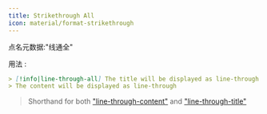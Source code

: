 ```yaml
---
title: Strikethrough All
icon: material/format-strikethrough
---
```


点名元数据:"线通全"

用法 :
```md
> [!info|line-through-all] The title will be displayed as line-through
> The content will be displayed as line-through
```
> Shorthand for both ["line-through-content"](。/content-styling/page-13.md) and ["line-through-title"](。/title-styling/page-23.md)